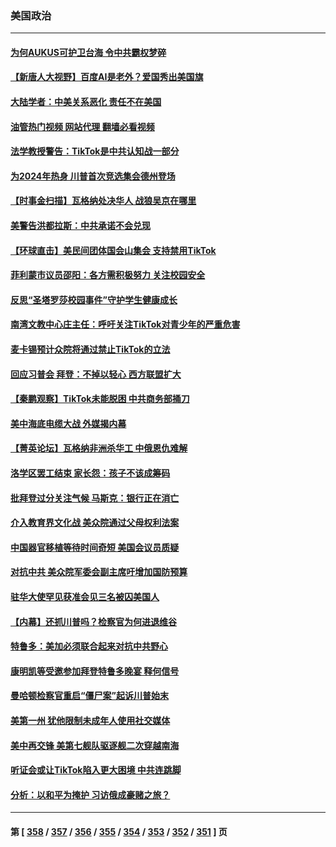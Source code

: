 ### 美国政治
---
#### [为何AUKUS可护卫台海 令中共霸权梦碎](../../pages/ncid1078159/n13958063.md?03262045) 
#### [【新唐人大视野】百度AI是老外？爱国秀出美国旗](../../pages/ncid1078159/n13958468.md?03262045) 
#### [大陆学者：中美关系恶化 责任不在美国](../../pages/ncid1078159/n13957815.md?03262045) 
#### [油管热门视频 网站代理 翻墙必看视频](http://138.2.39.72:81/youtube.html?epic-marker?03262045)
#### [法学教授警告：TikTok是中共认知战一部分](../../pages/ncid1078159/n13958466.md?03262045) 
#### [为2024年热身 川普首次竞选集会德州登场](../../pages/ncid1078159/n13958440.md?03262045) 
#### [【时事金扫描】瓦格纳处决华人 战狼吴京在哪里](../../pages/ncid1078159/n13958338.md?03262045) 
#### [美警告洪都拉斯：中共承诺不会兑现](../../pages/ncid1078159/n13958364.md?03262045) 
#### [【环球直击】美民间团体国会山集会 支持禁用TikTok](../../pages/ncid1078159/n13957886.md?03262045) 
#### [菲利蒙市议员邵阳：各方需积极努力 关注校园安全](../../pages/ncid1078159/n13958133.md?03262045) 
#### [反思“圣塔罗莎校园事件”守护学生健康成长](../../pages/ncid1078159/n13958123.md?03262045) 
#### [南湾文教中心庄主任：呼吁关注TikTok对青少年的严重危害](../../pages/ncid1078159/n13958058.md?03262045) 
#### [麦卡锡预计众院将通过禁止TikTok的立法](../../pages/ncid1078159/n13958001.md?03262045) 
#### [回应习普会 拜登：不掉以轻心 西方联盟扩大](../../pages/ncid1078159/n13957992.md?03262045) 
#### [【秦鹏观察】TikTok未能脱困 中共商务部捅刀](../../pages/ncid1078159/n13957900.md?03262045) 
#### [美中海底电缆大战 外媒揭内幕](../../pages/ncid1078159/n13957931.md?03262045) 
#### [【菁英论坛】瓦格纳非洲杀华工 中俄恩仇难解](../../pages/ncid1078159/n13957888.md?03262045) 
#### [洛学区罢工结束 家长怨：孩子不该成筹码](../../pages/ncid1078159/n13957943.md?03262045) 
#### [批拜登过分关注气候 马斯克：银行正在消亡](../../pages/ncid1078159/n13957924.md?03262045) 
#### [介入教育界文化战 美众院通过父母权利法案](../../pages/ncid1078159/n13957874.md?03262045) 
#### [中国器官移植等待时间奇短 美国会议员质疑](../../pages/ncid1078159/n13957865.md?03262045) 
#### [对抗中共 美众院军委会副主席吁增加国防预算](../../pages/ncid1078159/n13957809.md?03262045) 
#### [驻华大使罕见获准会见三名被囚美国人](../../pages/ncid1078159/n13957863.md?03262045) 
#### [【内幕】还抓川普吗？检察官为何进退维谷](../../pages/ncid1078159/n13957808.md?03262045) 
#### [特鲁多：美加必须联合起来对抗中共野心](../../pages/ncid1078159/n13957812.md?03262045) 
#### [康明凯等受邀参加拜登特鲁多晚宴 释何信号](../../pages/ncid1078159/n13957845.md?03262045) 
#### [曼哈顿检察官重启“僵尸案”起诉川普始末](../../pages/ncid1078159/n13957848.md?03262045) 
#### [美第一州 犹他限制未成年人使用社交媒体](../../pages/ncid1078159/n13957739.md?03262045) 
#### [美中再交锋 美第七舰队驱逐舰二次穿越南海](../../pages/ncid1078159/n13957773.md?03262045) 
#### [听证会或让TikTok陷入更大困境 中共连跳脚](../../pages/ncid1078159/n13957571.md?03262045) 
#### [分析：以和平为掩护 习访俄成豪赌之旅？](../../pages/ncid1078159/n13957184.md?03262045) 

---
#### 第 [ [358](./358.md?03262045) / [357](./357.md?03262045) / [356](./356.md?03262045) / [355](./355.md?03262045) / [354](./354.md?03262045) / [353](./353.md?03262045) / [352](./352.md?03262045) / [351](./351.md?03262045) ] 页

